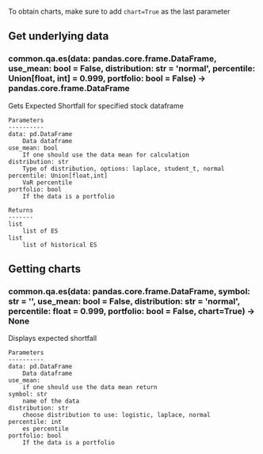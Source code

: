 To obtain charts, make sure to add `chart=True` as the last parameter

## Get underlying data 
### common.qa.es(data: pandas.core.frame.DataFrame, use_mean: bool = False, distribution: str = 'normal', percentile: Union[float, int] = 0.999, portfolio: bool = False) -> pandas.core.frame.DataFrame

Gets Expected Shortfall for specified stock dataframe

    Parameters
    ----------
    data: pd.DataFrame
        Data dataframe
    use_mean: bool
        If one should use the data mean for calculation
    distribution: str
        Type of distribution, options: laplace, student_t, normal
    percentile: Union[float,int]
        VaR percentile
    portfolio: bool
        If the data is a portfolio

    Returns
    -------
    list
        list of ES
    list
        list of historical ES

## Getting charts 
### common.qa.es(data: pandas.core.frame.DataFrame, symbol: str = '', use_mean: bool = False, distribution: str = 'normal', percentile: float = 0.999, portfolio: bool = False, chart=True) -> None

Displays expected shortfall

    Parameters
    ----------
    data: pd.DataFrame
        Data dataframe
    use_mean:
        if one should use the data mean return
    symbol: str
        name of the data
    distribution: str
        choose distribution to use: logistic, laplace, normal
    percentile: int
        es percentile
    portfolio: bool
        If the data is a portfolio
